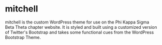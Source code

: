 mitchell
========

mitchell is the custom WordPress theme for use on the Phi Kappa Sigma Beta Theta chapter website. It is styled and built using a customized version of Twitter's Bootstrap and takes some functional cues from the WordPress Bootstrap Theme. 
